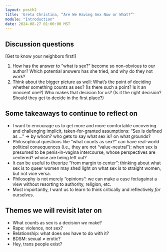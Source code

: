 ```yaml
---
layout: posth2
title: 'Greta Christina, “Are We Having Sex Now or What?”'
module: "Introduction"
date: 2024-08-27 01:00:00 MST
---
```


## Discussion questions

[Get to know your neighbors first!]

1. How has the answer to “what is sex?” become so non-obvious to our author? Which potential answers has she tried, and why do they not work?
2. Think about the bigger picture as well: What’s the point of deciding whether something counts as sex? (Is there such a point? Is it an innocent one?) Who makes that decision for us? (Is it the right decision? Should they get to decide in the first place?)

## Some takeaways to continue to reflect on

- I want to encourage us to get more and more comfortable uncovering and challenging implicit, taken-for-granted assumptions: “Sex is defined as …” -> by whom? who gets to say what sex is? on what grounds?
- Philosophical questions like “what counts as sex?” can have real-world political consequences (i.e., they are not “value-neutral”): when sex is presumed to be penis-in-vagina intercourse, whose perspectives are centered? whose are being left out?
- It can be useful to theorize “from margin to center”: thinking about what sex is to queer women may shed light on what sex is to straight women, but not vice versa.
- Philosophy is not merely “opinions”: we can make a case for/against a view without resorting to authority, religion, etc.
- Most importantly, I want us to learn to think critically and reflectively *for* ourselves.

## Themes we will revisit later on

- What counts as sex is a decision *we* make?
- Rape: violence, not sex?
- Relationship: what does sex have to do with it?
- BDSM: sexual ≠ erotic?
- Hey, trans people exist?